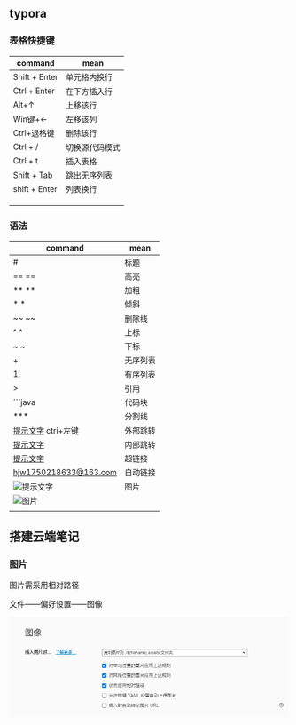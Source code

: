 ## typora

### 表格快捷键

| command       | mean           |
| ------------- | -------------- |
| Shift + Enter | 单元格内换行   |
| Ctrl + Enter  | 在下方插入行   |
| Alt+↑         | 上移该行       |
| Win键+←       | 左移该列       |
| Ctrl+退格键   | 删除该行       |
| Ctrl + /      | 切换源代码模式 |
| Ctrl + t      | 插入表格       |
| Shift + Tab   | 跳出无序列表   |
| shift + Enter | 列表换行       |
|               |                |
|               |                |
|               |                |

### 语法	

| command                                    | mean     |
| ------------------------------------------ | -------- |
| #                                          | 标题     |
| ==  ==                                     | 高亮     |
| **  **                                     | 加粗     |
| *  *                                       | 倾斜     |
| ~~   ~~                                    | 删除线   |
| ^  ^                                       | 上标     |
| ~  ~                                       | 下标     |
| +                                          | 无序列表 |
| 1.                                         | 有序列表 |
| >                                          | 引用     |
| ```java                                    | 代码块   |
| ***                                        | 分割线   |
| [提示文字](http://www.baidu.com) ctri+左键 | 外部跳转 |
| [提示文字](#语法)                          | 内部跳转 |
| [提示文字](地址)                           | 超链接   |
| <hjw1750218633@163.com>                    | 自动链接 |
| ![提示文字]()                              | 图片     |
| ![图片]()                                  |          |
|                                            |          |

## 搭建云端笔记

### 图片

图片需采用相对路径

文件——偏好设置——图像

![image-20220405154556808](typora.assets/image-20220405154556808.png)



